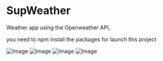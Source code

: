 # SupWeather

Weather app using the Openweather API,

you need to npm install the packages for launch this project


![Image](https://i.ibb.co/whyZVLB/snap1.png)
![Image](https://i.ibb.co/S6XzvGB/snap2.png)
![Image](https://i.ibb.co/V24wZ2C/snap3.png)
![Image](https://i.ibb.co/SNp0LLv/snap4.png)
